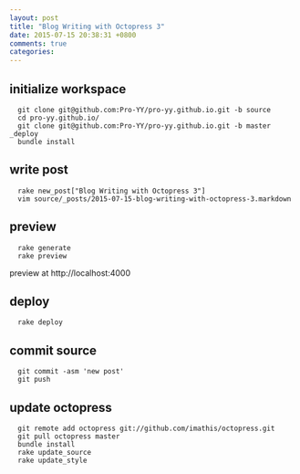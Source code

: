 ```yaml
---
layout: post
title: "Blog Writing with Octopress 3"
date: 2015-07-15 20:38:31 +0800
comments: true
categories:
---
```


## initialize workspace

```
  git clone git@github.com:Pro-YY/pro-yy.github.io.git -b source
  cd pro-yy.github.io/
  git clone git@github.com:Pro-YY/pro-yy.github.io.git -b master _deploy
  bundle install
```
## write post

```
  rake new_post["Blog Writing with Octopress 3"]
  vim source/_posts/2015-07-15-blog-writing-with-octopress-3.markdown
```

## preview

```
  rake generate
  rake preview
```

preview at http://localhost:4000

## deploy

```
  rake deploy
```

## commit source

```
  git commit -asm 'new post'
  git push
```

## update octopress
```
  git remote add octopress git://github.com/imathis/octopress.git
  git pull octopress master
  bundle install
  rake update_source
  rake update_style
```
